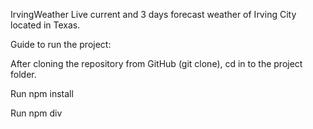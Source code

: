 IrvingWeather
Live current and 3 days forecast weather of Irving City located in Texas.

Guide to run the project:

After cloning the repository from GitHub (git clone), cd in to the project folder. 

Run npm install

Run npm div
